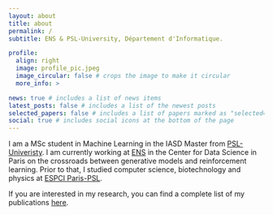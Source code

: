 ```yaml
---
layout: about
title: about
permalink: /
subtitle: ENS & PSL-University, Département d'Informatique.

profile:
  align: right
  image: profile_pic.jpeg
  image_circular: false # crops the image to make it circular
  more_info: >

news: true # includes a list of news items
latest_posts: false # includes a list of the newest posts
selected_papers: false # includes a list of papers marked as "selected={true}"
social: true # includes social icons at the bottom of the page
---
```


I am a MSc student in Machine Learning in the IASD Master from [PSL-Univeristy](https://www.masteriasd.eu/en/). I am currently working at [ENS](https://csd.ens.psl.eu/) in the Center for Data Science in Paris on the crossroads between generative models and reinforcement learning. Prior to that, I studied computer science, biotechnology and physics at [ESPCI Paris-PSL](https://www.espci.psl.eu/fr/).

If you are interested in my research, you can find a complete list of my publications [here](./publications/).

